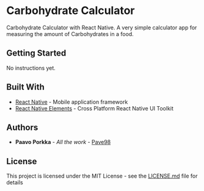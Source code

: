 # Carbohydrate Calculator

Carbohydrate Calculator with React Native.
A very simple calculator app for measuring the amount of Carbohydrates in a food.

## Getting Started

No instructions yet.

## Built With

* [React Native](https://facebook.github.io/react-native/) - Mobile application framework
* [React Native Elements](https://react-native-training.github.io/react-native-elements/) - Cross Platform React Native UI Toolkit

## Authors

* **Paavo Porkka** - *All the work* - [Pave98](https://github.com/pave98/)

## License

This project is licensed under the MIT License - see the [LICENSE.md](LICENSE.md) file for details
